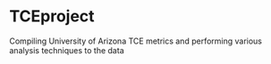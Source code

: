# TCEproject
Compiling University of Arizona TCE metrics and performing various analysis techniques to the data 
